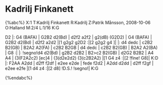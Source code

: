 # Kadrilj Finkanett

{%abc%}
X:1
T:Kadrilj Finkanett
R:Kadrilj
Z:Patrik Månsson, 2008-10-06
O:Halland
M:2/4
L:1/16
K:G

D2 |: G4 (BAFA) | G2B2 d2(Bd) | d2f2 a2f2 | g2(dB) (G2D2) | G4 (BAFA) | G2B2 d2(Bd) | d2f2 a2d2 |[1 g2g2 g2D2 :|[2 g2g2 g4 ]|
|: d4 dedc | c2B2 B2(GB) | B2A2 A2(FA) | c2B2 B2GB | d4 dedc | c2B2 B2(GB) | B2A2 A2(BA) | G8 :|
|: !segno!d4 d2(Bd) | g2B2 d2B2 | B2>c2 B2(GB) | d2G2 B2B2 | A4 A4 | (3(F2A2c2) [ec]4 | (3(d2e2d2) (3(c2B2A2) |[1 G4 z4 :|[2 !fine! G8]| 
K:D
|: F2AA A2dd | d2ff f2df | e2ee e2de | fede f2d2 | A2dd d2dd | d2ff f2gf | e2ee e2fe |[1 d4 z4 :|[2 d8] !D.S.! !segno!|
K:G 



{%endabc%}


